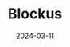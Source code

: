 ---  
layout: startup_page  
title: "Blockus"  
id: "blockus.gg"  
permalink: "/blockusblockus.gg03112024/"  
website: "https://www.blockus.gg/"  
funding_round: "Pre-Seed"  
funding_amount: "$4M"  
investors: "Maple VC, Altos Ventures, Zhuoxun Yin (Magic Eden), Michael Ma (CreatorDAO), Bryan Pelligrino (LayerZero)"  
about: "Blockus is a Web3 gaming ecosystem that simplifies the onboarding of players and the building of on-chain gaming features for studios. Its platform aims to enhance player ownership of in-game assets and create more immersive gaming experiences. The company has already partnered with over 30 studios."  
markets: "Blockchain, Gaming, Web3, Financial Software, Business/Productivity Software, Other Financial Services, FinTech, SaaS"  
hq: "Miami, Florida, United States"  
founded_year: "2022"  
linkedin: "https://www.linkedin.com/company/blockusgg"  
twitter: "https://twitter.com/BlockusGG"  
instagram: ""  
facebook: ""  
crunchbase: "https://www.crunchbase.com/organization/blockus"  
pitchbook: "https://pitchbook.com/profiles/company/521575-21"  

date_display: "11-Mar-2024"  
date: "2024-03-11"

# SEO Optimization  
meta_title: "Blockus - Pre-Seed Funding ($4M)"  
meta_description: "Blockus, Blockus is a Web3 gaming ecosystem that simplifies the onboarding of players and the building of on-chain gaming features for studios. Its platform ai..."  
meta_keywords: "Blockus, Blockchain, Gaming, Web3, Financial Software, Business/Productivity Software, Other Financial Services, FinTech, SaaS, Pre-Seed funding"  
canonical_url: "https://startup.projectstartups.com/blockusblockus.gg03112024/"  
---